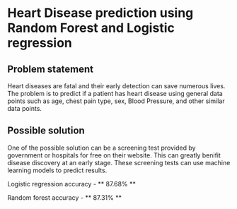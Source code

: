 # Heart Disease prediction using Random Forest and Logistic regression

## Problem statement
Heart diseases are fatal and their early detection can save numerous lives. The problem  is to predict if a patient has heart disease using general data points such as age, chest pain type, sex, Blood Pressure, and other similar data points.

## Possible solution
One of the possible solution can be a screening test provided by government or hospitals for free on their website. This can greatly benifit disease discovery at an early stage. These screening tests can use machine learning models to predict results.

Logistic regression accuracy - ** 87.68% **

Random forest accuracy - ** 87.31% **